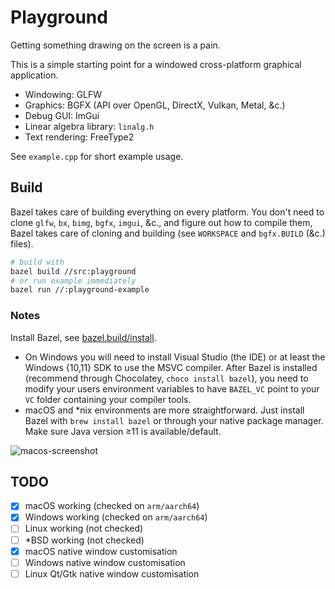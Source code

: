 # Playground

Getting something drawing on the screen is a pain.

This is a simple starting point for a windowed cross-platform graphical application.

- Windowing: GLFW
- Graphics: BGFX (API over OpenGL, DirectX, Vulkan, Metal, &c.)
- Debug GUI: ImGui
- Linear algebra library: `linalg.h`
- Text rendering: FreeType2

See `example.cpp` for short example usage.

## Build

Bazel takes care of building everything on every platform.
You don't need to clone `glfw`, `bx`, `bimg`, `bgfx`, `imgui`, &c., and figure out how to compile them,
Bazel takes care of cloning and building (see `WORKSPACE` and `bgfx.BUILD` (&c.) files).

```sh
# build with
bazel build //src:playground
# or run example immediately
bazel run //:playground-example
```

### Notes

Install Bazel, see [bazel.build/install](https://bazel.build/install).

- On Windows you will need to install Visual Studio (the IDE) or at least the Windows {10,11} SDK to use the MSVC compiler. After Bazel is installed (recommend through Chocolatey, `choco install bazel`), you need to modify your users environment variables to have `BAZEL_VC` point to your `VC` folder containing your compiler tools.
- macOS and *nix environments are more straightforward. Just install Bazel with `brew install bazel` or through your native package manager. Make sure Java version ≥11 is available/default.

![macos-screenshot](https://user-images.githubusercontent.com/26842759/220960536-9875f36d-09df-491a-bb5c-ed5e35119799.png)
<!-- ![windows-screenshot](https://user-images.githubusercontent.com/26842759/220960544-1271bf7a-1d1c-45ac-9f2e-14993e81219d.png) -->

## TODO

- [x] macOS working (checked on `arm/aarch64`)
- [x] Windows working (checked on `arm/aarch64`)
- [ ] Linux working (not checked)
- [ ] *BSD working (not checked)
- [x] macOS native window customisation
- [ ] Windows native window customisation
- [ ] Linux Qt/Gtk native window customisation
